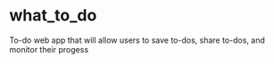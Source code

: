 # what_to_do
To-do web app that will allow users to save to-dos, share to-dos, and monitor their progess
